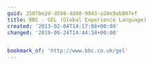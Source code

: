 ```yaml
---
guid: 3507be2d-d598-4d88-9043-a20e9ab887ef
title: BBC - GEL (Global Experience Language)
created: '2013-02-04T14:17:08+00:00'
changed: '2019-09-24T14:44:34+00:00'


bookmark_of: 'http://www.bbc.co.uk/gel'
---
```




